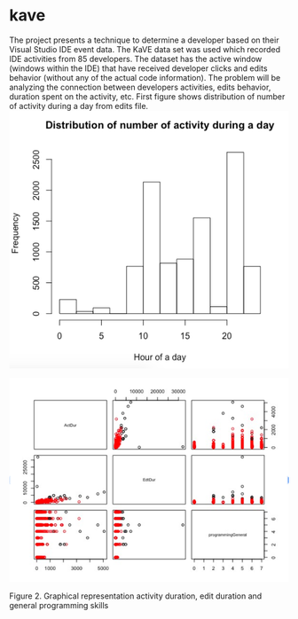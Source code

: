 # kave

The project presents a technique to determine a developer based on their Visual Studio IDE event data. The KaVE data set was used  which recorded IDE activities from 85 developers. The dataset has the active window (windows within the IDE) that have received developer clicks and edits behavior (without any of the actual code information). The problem will be analyzing the connection between developers activities, edits behavior, duration spent on the activity, etc.
First figure shows distribution of number of activity during a day from edits file.
![Screenshot](/images/distribution.png)

![Screenshot](/images/feature.png)

Figure 2. Graphical representation  activity duration, edit duration and general programming skills
